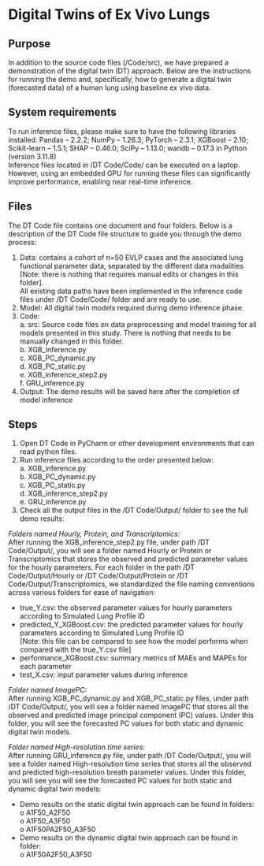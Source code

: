 # Digital Twins of Ex Vivo Lungs 

## Purpose
In addition to the source code files (/Code/src), we have prepared a demonstration of the digital twin (DT) approach. Below are the instructions for running the demo and, specifically, how to generate a digital twin (forecasted data) of a human lung using baseline ex vivo data.

## System requirements
To run inference files, please make sure to have the following libraries installed: Pandas – 2.2.2; NumPy – 1.26.3; PyTorch – 2.3.1; XGBoost – 2.10; Scikit-learn – 1.5.1; SHAP – 0.46.0; SciPy – 1.13.0; wandb – 0.17.3 in Python (version 3.11.8)<br />
Inference files located in /DT Code/Code/ can be executed on a laptop. However, using an embedded GPU for running these files can significantly improve performance, enabling near real-time inference. 

## Files
The DT Code file contains one document and four folders. Below is a description of the DT Code file structure to guide you through the demo process:<br />
  1)	Data: contains a cohort of n=50 EVLP cases and the associated lung functional parameter data, separated by the different data modalities [Note: there is nothing that requires manual edits or changes in this folder]. <br />
  All existing data paths have been implemented in the inference code files under /DT Code/Code/ folder and are ready to use. <br />
  3)	Model: All digital twin models required during demo inference phase. <br />
  4)	Code: <br />
    a.	src: Source code files on data preprocessing and model training for all models presented in this study. There is nothing that needs to be manually changed in this folder. <br />
    b.	XGB_inference.py<br />
    c.	XGB_PC_dynamic.py<br />
    d.	XGB_PC_static.py<br />
    e.	XGB_inference_step2.py<br />
    f.	GRU_inference.py<br />
  5)	Output: The demo results will be saved here after the completion of model inference

## Steps
  1.	Open DT Code in PyCharm or other development environments that can read python files.
  2.	Run inference files according to the order presented below:<br />
    a.	XGB_inference.py<br />
    b.	XGB_PC_dynamic.py<br />
    c.	XGB_PC_static.py<br />
    d.	XGB_inference_step2.py<br />
    e.	GRU_inference.py<br />
4.	Check all the output files in the /DT Code/Output/ folder to see the full demo results:<br />

_Folders named Hourly, Protein, and Transcriptomics:_ <br />
After running the XGB_inference_step2.py file, under path /DT Code/Output/, you will see a folder named Hourly or Protein or Transcriptomics that stores the observed and predicted parameter values for the hourly parameters. For each folder in the path /DT Code/Output/Hourly or /DT Code/Output/Protein or /DT Code/Output/Transcriptomics, we standardized the file naming conventions across various folders for ease of navigation:
- true_Y.csv: the observed parameter values for hourly parameters according to Simulated Lung Profile ID<br />
-	predicted_Y_XGBoost.csv: the predicted parameter values for hourly parameters according to Simulated Lung Profile ID <br />
[Note: this file can be compared to see how the model performs when compared with the true_Y.csv file] <br />
-	performance_XGBoost.csv: summary metrics of MAEs and MAPEs for each parameter<br />
-	test_X.csv: input parameter values during inference<br />

_Folder named ImagePC:_<br />
After running XGB_PC_dynamic.py and XGB_PC_static.py files, under path /DT Code/Output/, you will see a folder named ImagePC that stores all the observed and predicted image principal component (PC) values. Under this folder, you will see the forecasted PC values for both static and dynamic digital twin models.
  
_Folder named High-resolution time series:_<br />
After running GRU_inference.py file, under path /DT Code/Output/, you will see a folder named High-resolution time series that stores all the observed and predicted high-resolution breath parameter values. Under this folder, you will see you will see the forecasted PC values for both static and dynamic digital twin models:
  -	Demo results on the static digital twin approach can be found in folders: <br />
    o	A1F50_A2F50<br />
    o	A1F50_A3F50<br />
    o	A1F50PA2F50_A3F50<br />
  -	Demo results on the dynamic digital twin approach can be found in folder:<br />
    o	A1F50A2F50_A3F50<br />






